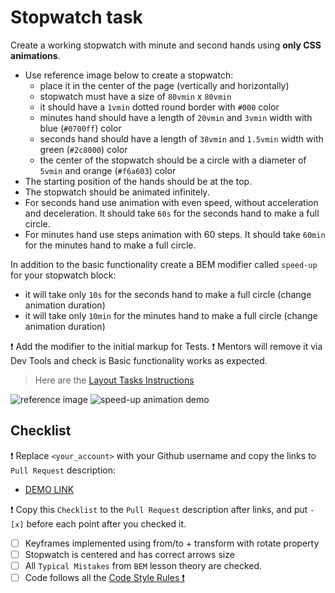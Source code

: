 # Stopwatch task

Create a working stopwatch with minute and second hands using **only CSS animations**.
- Use reference image below to create a stopwatch:
  - place it in the center of the page (vertically and horizontally)
  - stopwatch must have a size of `80vmin` x `80vmin`
  - it should have a `1vmin` dotted round border with `#000` color
  - minutes hand should have a length of `20vmin` and `3vmin` width with blue (`#0700ff`) color
  - seconds hand should have a length of `38vmin` and `1.5vmin` width with green (`#2c8000`) color
  - the center of the stopwatch should be a circle with a diameter of `5vmin` and orange (`#f6a603`) color
- The starting position of the hands should be at the top.
- The stopwatch should be animated infinitely.
- For seconds hand use animation with even speed, without acceleration and deceleration. It should take `60s` for the seconds hand to make a full circle.
- For minutes hand use steps animation with 60 steps. It should take `60min` for the minutes hand to make a full circle.

In addition to the basic functionality create a BEM modifier called `speed-up` for your stopwatch block:
- it will take only `10s` for the seconds hand to make a full circle (change animation duration)
- it will take only `10min` for the minutes hand to make a full circle (change animation duration)

❗️ Add the modifier to the initial markup for Tests.
❗️ Mentors will remove it via Dev Tools and check is Basic functionality works as expected.

> Here are the [Layout Tasks Instructions](https://mate-academy.github.io/layout_task-guideline)

![reference image](reference.png)
![speed-up animation demo](demo.gif)

## Checklist

❗️ Replace `<your_account>` with your Github username and copy the links to `Pull Request` description:
- [DEMO LINK](https://Bezushk0.github.io/layout_stop-watch/)

❗️ Copy this `Checklist` to the `Pull Request` description after links, and put `- [x]` before each point after you checked it.

- [ ] Keyframes implemented using from/to + transform with rotate property
- [ ] Stopwatch is centered and has correct arrows size
- [ ] All `Typical Mistakes` from `BEM` lesson theory are checked.
- [ ] Code follows all the [Code Style Rules ❗️](https://mate-academy.github.io/layout_task-guideline/html-css-code-style-rules)
